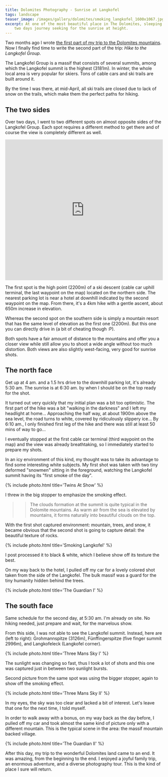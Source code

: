 ```yaml
---
title: Dolomites Photography - Sunrise at Langkofel
tags: landscape
teaser_image: /images/gallery/dolomites/smoking_langkofel_1600x1067.jpg
excerpt: At one of the most beautiful place in The Dolomites, sleeping is simply a luxury. This is a
    two days journey seeking for the sunrise at height.
---
```


Two months ago I wrote [the first part of my trip to the Dolomites mountains](<{% link shutterbug/blog/_posts/2017-04-22-dolomites-photography-karersee-rosengarten-latemar.md %}>). Now I finally find time to write the second part of the trip: *Hike to the Langkofel Group*.

The Langkofel Group is a massif that consists of several summits, among which the Langkofel summit is the highest (3181m). In winter, the whole local area is very popular for skiers. Tons of cable cars and ski trails are built around it.

By the time I was there, at mid-April, all ski trails are closed due to lack of snow on the trails, which make them the perfect paths for hiking.

## The two sides

Over two days, I went to two different spots on almost opposite sides of the Langkofel Group. Each spot requires a different method to get there and of course the view is completely different as well.

<iframe src="https://www.google.com/maps/embed?pb=!1m38!1m12!1m3!1d12047.162865286648!2d11.764554585810105!3d46.45677125386856!2m3!1f0!2f0!3f0!3m2!1i1024!2i768!4f13.1!4m23!3e0!4m5!1s0x0%3A0xd8ea4e0954c8fb52!2sPasso+sella+Dolomiti+Mountain+Resort!3m2!1d46.5092686!2d11.7570152!4m5!1s0x0%3A0xc8a2daad8302c47e!2sHotel+Gasthof+Pozzamanigoni!3m2!1d46.552960999999996!2d11.740283999999999!4m3!3m2!1d46.5429424!2d11.741034599999999!4m5!1s0x0%3A0xf3ae80e5c886ba9!2sRistorante+Ciampinoi!3m2!1d46.538631599999995!2d11.7534184!5e1!3m2!1sen!2sus!4v1498004105510" width="100%" height="450" frameborder="0" style="border:0" allowfullscreen></iframe>

The first spot is the high point (2200m) of a ski descent (cable car uphill terminal, the last waypoint on the map) located on the northern side. The nearest parking lot is near a hotel at downhill indicated by the second waypoint on the map. From there, it's a 4km hike with a gentle ascent, about 650m increase in elevation.

Whereas the second spot on the southern side is simply a mountain resort that has the same level of elevation as the first one (2200m). But this one you can directly drive in (a bit of cheating though :P).

Both spots have a fair amount of distance to the mountains and offer you a closer view while still allow you to shoot a wide angle without too much distortion. Both views are also slightly west-facing, very good for sunrise shots.

## The north face

Get up at 4 am. and a 1.5 hrs drive to the downhill parking lot, it's already 5:30 am. The sunrise is at 6:30 am. by when I should be on the top ready for the shot.

It turned out very quickly that my initial plan was a bit too optimistic. The first part of the hike was a bit "walking in the darkness" and I left my headlight at home... Approaching the half way, at about 1900m above the sea level, the road turns to white, covered by ridiculously slippery ice... By 6:10 am., I only finished first leg of the hike and there was still at least 50 mins of way to go...

I eventually stopped at the first cable car terminal (third waypoint on the map) and the view was already breathtaking, so I immediately started to prepare my shots.

In an icy environment of this kind, my thought was to take its advantage to find some interesting white subjects. My first shot was taken with two tiny deformed "snowmen" sitting in the foreground, watching the Langkofel summit having its "first smoke of the day".

{% include photo.html title='Twins At Show' %}

I threw in the big stopper to emphasize the smoking effect.

>> The clouds formation at the summit is quite typical in the Dolomite mountains. As warm air from the sea is elevated by mountains, it forms naturally into beautiful clouds on the top.

With the first shot captured environment: mountain, trees, and snow, it became obvious that the second shot is going to capture detail: the beautiful texture of rocks.

{% include photo.html title='Smoking Langkofel' %}

I post processed it to black & white, which I believe show off its texture the best.

On my way back to the hotel, I pulled off my car for a lovely colored shot taken from the side of the Langkofel. The bulk massif was a guard for the tiny humanity hidden behind the trees.

{% include photo.html title='The Guardian I' %}

## The south face

Same schedule for the second day, at 5:30 am. I'm already on site. No hiking needed, just prepare and wait, for the marvelous show.

From this side, I was not able to see the Langkofel summit. Instead, here are (left to right): Grohmannspitze (3126m), Fünffingerspitze (five finger summit 2996m), and Langkofeleck (Langkofel corner).

{% include photo.html title='Three Mans Sky I' %}

The sunlight was changing so fast, thus I took a lot of shots and this one was captured just in between two sunlight bursts.

Second picture from the same spot was using the bigger stopper, again to show off the smoking effect.

{% include photo.html title='Three Mans Sky II' %}

In my eyes, the sky was too clear and lacked a bit of interest. Let's leave that one for the next time, I told myself.

In order to walk away with a bonus, on my way back as the day before, I pulled off my car and took almost the same kind of picture only with a different mountain. This is the typical scene in the area: the massif mountain backed village.

{% include photo.html title='The Guardian II' %}

After this day, my trip to the wonderful Dolomites land came to an end. It was amazing, from the beginning to the end. I enjoyed a joyful family trip, an enormous adventure, and a diverse photography tour. This is the kind of place I sure will return.
